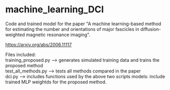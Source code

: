 # machine_learning_DCI

Code and trained model for the paper "A machine learning-based method for estimating the number and orientations of major fascicles in diffusion-weighted magnetic resonance imaging".

https://arxiv.org/abs/2006.11117


Files included:  
training_proposed.py  -->   generates simulated training data and trains the proposed method  
test_all_methods.py           -->   tests all methods compared in the paper  
dci.py                -->   includes functions used by the above two scripts
models:   include trained MLP weightds for the proposed method.  
